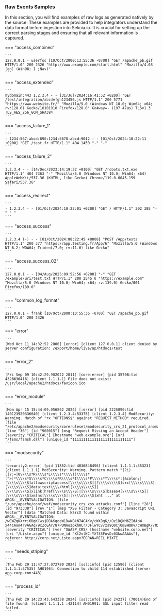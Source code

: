 
### Raw Events Samples

In this section, you will find examples of raw logs as generated natively by the source. These examples are provided to help integrators understand the data format before ingestion into Sekoia.io. It is crucial for setting up the correct parsing stages and ensuring that all relevant information is captured.


=== "access_combined"

    ```
	127.0.0.1 - userfoo [10/Oct/2000:13:55:36 -0700] "GET /apache_pb.gif HTTP/1.0" 200 2326 "http://www.example.com/start.html" "Mozilla/4.08 [en] (Win98; I ;Nav)"
    ```



=== "access_extended"

    ```
	mydomain:443 1.2.3.4 - - [31/Jul/2024:16:41:52 +0200] "GET /test/integration/abcdefgh123456.js HTTP/1.1" 200 5771 "https://www.website.fr/" "Mozilla/5.0 (Windows NT 10.0; Win64; x64; rv:128.0) Gecko/10101010 Firefox/128.0" GoAway=- (107 47us) TLSv1.3 TLS_AES_256_GCM_SHA384
    ```



=== "access_failure_1"

    ```
	- 1234:567:abcd:890:1234:5678:abcd:9012 - - [01/Oct/2024:10:22:11 +0200] "GET /test.fr HTTP/1.1" 404 1450 "-" "-"
    ```



=== "access_failure_2"

    ```
	1.2.3.4 - - [14/Dec/2023:14:19:32 +0100] "GET /robots.txt.exe HTTP/1.1" 404 7363 "-" "Mozilla/5.0 (Windows NT 10.0; Win64; x64) AppleWebKit/537.36 (KHTML, like Gecko) Chrome/119.0.6045.159 Safari/537.36"
    ```



=== "access_redirect"

    ```
	- 1.2.3.4 - - [01/Oct/2024:10:22:01 +0200] "GET / HTTP/1.1" 302 385 "-" "-"
    ```



=== "access_success"

    ```
	1.2.3.4 (-) - - [01/Oct/2024:08:22:45 +0000] "POST /App/tests HTTP/1.1" 200 377 "https://app.testing.fr/App/6" "Mozilla/5.0 (Windows NT 6.2; WOW64; Trident/7.0; rv:11.0) like Gecko"
    ```



=== "access_success_02"

    ```
	127.0.0.1 - - [04/Aug/2025:09:52:56 +0200] "-" "GET /example/uri/test.txt HTTP/1.1" 200 2545 0 "https://example.com" "Mozilla/5.0 (Windows NT 10.0; Win64; x64; rv:139.0) Gecko/001 Firefox/139.0"
    ```



=== "common_log_format"

    ```
	127.0.0.1 - frank [10/Oct/2000:13:55:36 -0700] "GET /apache_pb.gif HTTP/1.0" 200 2326
    ```



=== "error"

    ```
	[Wed Oct 11 14:32:52 2000] [error] [client 127.0.0.1] client denied by server configuration: /export/home/live/ap/htdocs/test
    ```



=== "error_2"

    ```
	[Fri Sep 09 10:42:29.902022 2011] [core:error] [pid 35708:tid 4328636416] [client 1.1.1.1] File does not exist: /usr/local/apache2/htdocs/favicon.ico
    ```



=== "error_module"

    ```
	[Mon Apr 15 15:44:09.056862 2024] [:error] [pid 2226090:tid 140123920336640] [client 1.2.3.4:53375] [client 1.2.3.4] ModSecurity: Warning. Match of "rx ^OPTIONS$" against "REQUEST_METHOD" required. [file "/etc/apache2/modsecurity/coreruleset/modsecurity_crs_21_protocol_anomalies.conf"] [line "36"] [id "960015"] [msg "Request Missing an Accept Header"] [severity "CRITICAL"] [hostname "web.example.org"] [uri "/fsms/fsmsh.dll"] [unique_id "111111111111111111111111111"]
    ```



=== "modsecurity"

    ```
	[security2:error] [pid 11852:tid 4036848496] [client 1.1.1.1:35323] [client 1.1.1.1] ModSecurity: Warning. Pattern match "(?i)((?:=|U\\\\s*R\\\\s*L\\\\s*\\\\()\\\\s*[^>]*\\\\s*S\\\\s*C\\\\s*R\\\\s*I\\\\s*P\\\\s*T\\\\s*:|&colon;|[\\\\s\\\\S]allowscriptaccess[\\\\s\\\\S]|[\\\\s\\\\S]src[\\\\s\\\\S]|[\\\\s\\\\S]data:text\\\\/html[\\\\s\\\\S]|[\\\\s\\\\S]xlink:href[\\\\s\\\\S]|[\\\\s\\\\S]base64[\\\\s\\\\S]|[\\\\s\\\\S]xmlns[\\\\s\\\\S]|[\\\\s\\\\S]xht ..." at ARGS:__EVENTVALIDATION. [file "/usr/apache/conf/waf/modsecurity_crs_xss_attacks.conf"] [line "28"] [id "973338"] [rev "1"] [msg "XSS Filter - Category 3: Javascript URI Vector"] [data "Matched Data: kSrcX found within ARGS:__EVENTVALIDATION: /wEWZgKXrrj6DgKCwsjDDAKgoeW1DwKBkN74CAKv/cWXBgK//Oz1DQKM6ZIdApW x44CAon4rvAGAq/9xZcGAr/87PUNAozpkh0Cr/3FlwYCv/zs9Q0CjOmSHQKv/cWXBgK//Oz1DQKM6ZIdAq/9xZcGAr/87PUNAozpkh0Cr/3FlwYCv/zs9Q0CjOmSHQKv/cWXBgK//Oz1DQKM6ZIdAq/9xZcGAr/87PUNAozpkh0Cr/3FlwYCv/zs9Q0CjOmSHQKv/cWXBgK//Oz1DQKM6ZIdAq/9xZcGAr/87PUNAozpkh0Cr/3FlwYCv/zs9Q0CjOmSHQKv/cWXBgK//Oz1DQKM6ZIdAq/9xZcGAr/87PUNAozpkh0Cr/3FlwYCv/zs9Q0CjOmSHQKv/cWXBgK//Oz1DQKM6ZIdAq/9xZcGAr/87PUNAozpkh0Cr/3FlwYCv/zs..."] [severity "CRITICAL"] [ver "OWASP_CRS/ [hostname "website.corp.net"] [uri "/Liste.aspx"] [unique_id "Xt2vlKC-YX738FovDc0GkwAAAAs"], referer: http://corp.net/Liste.aspx?ECRAN=REEL_MIXTE
    ```



=== "needs_striping"

    ```
	[Thu Feb 29 11:47:27.072780 2024] [ssl:info] [pid 12596] [client 1.1.1.1:57535] AH01964: Connection to child 114 established (server app.corp.com:443)
    ```



=== "process_id"

    ```
	[Thu Feb 29 14:23:43.643358 2024] [ssl:info] [pid 24237] (70014)End of file found: [client 1.1.1.1 :42114] AH01991: SSL input filter read failed.
    ```



